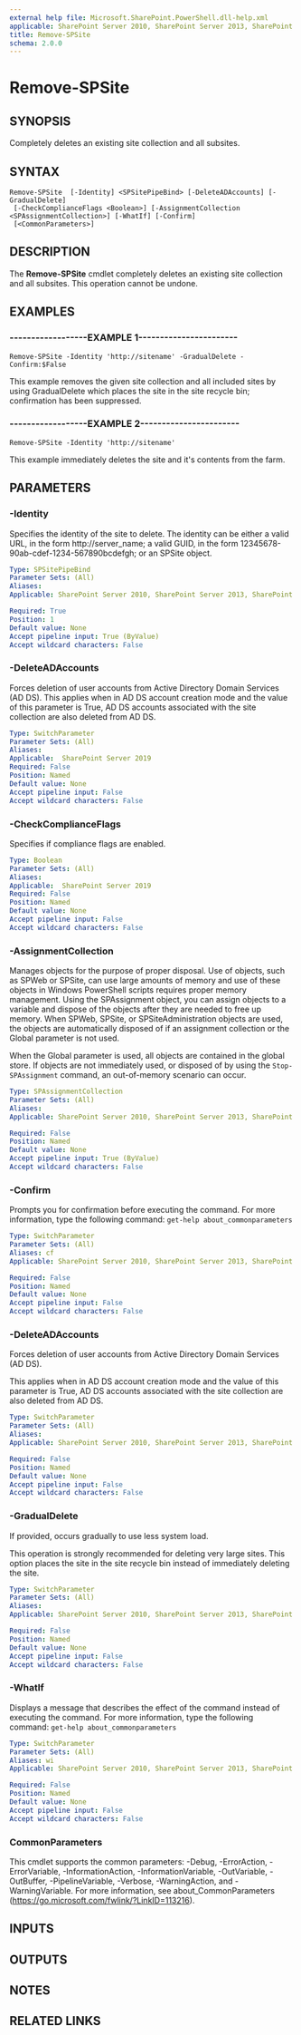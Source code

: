 ```yaml
---
external help file: Microsoft.SharePoint.PowerShell.dll-help.xml
applicable: SharePoint Server 2010, SharePoint Server 2013, SharePoint Server 2016, SharePoint Server 2019
title: Remove-SPSite
schema: 2.0.0
---
```


# Remove-SPSite

## SYNOPSIS
Completely deletes an existing site collection and all subsites.


## SYNTAX

```
Remove-SPSite  [-Identity] <SPSitePipeBind> [-DeleteADAccounts] [-GradualDelete]
 [-CheckComplianceFlags <Boolean>] [-AssignmentCollection <SPAssignmentCollection>] [-WhatIf] [-Confirm]
 [<CommonParameters>]
```

## DESCRIPTION
The **Remove-SPSite** cmdlet completely deletes an existing site collection and all subsites.
This operation cannot be undone.


## EXAMPLES

### ------------------EXAMPLE 1-----------------------
```
Remove-SPSite -Identity 'http://sitename' -GradualDelete -Confirm:$False
```

This example removes the given site collection and all included sites by using GradualDelete which places the site in the site recycle bin; confirmation has been suppressed.

### ------------------EXAMPLE 2-----------------------
```
Remove-SPSite -Identity 'http://sitename'
```

This example immediately deletes the site and it's contents from the farm.

## PARAMETERS

### -Identity
Specifies the identity of the site to delete.
The identity can be either a valid URL, in the form http://server_name; a valid GUID, in the form 12345678-90ab-cdef-1234-567890bcdefgh; or an SPSite object.

```yaml
Type: SPSitePipeBind
Parameter Sets: (All)
Aliases: 
Applicable: SharePoint Server 2010, SharePoint Server 2013, SharePoint Server 2016, SharePoint Server 2019

Required: True
Position: 1
Default value: None
Accept pipeline input: True (ByValue)
Accept wildcard characters: False
```
### -DeleteADAccounts
Forces deletion of user accounts from Active Directory Domain Services (AD DS).
This applies when in AD DS account creation mode and the value of this parameter is True, AD DS accounts associated with the site collection are also deleted from AD DS.

```yaml
Type: SwitchParameter
Parameter Sets: (All)
Aliases:
Applicable:  SharePoint Server 2019
Required: False
Position: Named
Default value: None
Accept pipeline input: False
Accept wildcard characters: False
```
### -CheckComplianceFlags
Specifies if compliance flags are enabled. 

```yaml
Type: Boolean
Parameter Sets: (All)
Aliases:
Applicable:  SharePoint Server 2019
Required: False
Position: Named
Default value: None
Accept pipeline input: False
Accept wildcard characters: False
```

### -AssignmentCollection
Manages objects for the purpose of proper disposal. Use of objects, such as SPWeb or SPSite, can use large amounts of memory and use of these objects in Windows PowerShell scripts requires proper memory management. Using the SPAssignment object, you can assign objects to a variable and dispose of the objects after they are needed to free up memory. When SPWeb, SPSite, or SPSiteAdministration objects are used, the objects are automatically disposed of if an assignment collection or the Global parameter is not used.

When the Global parameter is used, all objects are contained in the global store. If objects are not immediately used, or disposed of by using the `Stop-SPAssignment` command, an out-of-memory scenario can occur.

```yaml
Type: SPAssignmentCollection
Parameter Sets: (All)
Aliases: 
Applicable: SharePoint Server 2010, SharePoint Server 2013, SharePoint Server 2016, SharePoint Server 2019

Required: False
Position: Named
Default value: None
Accept pipeline input: True (ByValue)
Accept wildcard characters: False
```

### -Confirm
Prompts you for confirmation before executing the command.
For more information, type the following command: `get-help about_commonparameters`

```yaml
Type: SwitchParameter
Parameter Sets: (All)
Aliases: cf
Applicable: SharePoint Server 2010, SharePoint Server 2013, SharePoint Server 2016, SharePoint Server 2019

Required: False
Position: Named
Default value: None
Accept pipeline input: False
Accept wildcard characters: False
```

### -DeleteADAccounts
Forces deletion of user accounts from Active Directory Domain Services (AD DS).

This applies when in AD DS account creation mode and the value of this parameter is True, AD DS accounts associated with the site collection are also deleted from AD DS.

```yaml
Type: SwitchParameter
Parameter Sets: (All)
Aliases: 
Applicable: SharePoint Server 2010, SharePoint Server 2013, SharePoint Server 2016, SharePoint Server 2019

Required: False
Position: Named
Default value: None
Accept pipeline input: False
Accept wildcard characters: False
```

### -GradualDelete
If provided, occurs gradually to use less system load.

This operation is strongly recommended for deleting very large sites. This option places the site in the site recycle bin instead of immediately deleting the site.

```yaml
Type: SwitchParameter
Parameter Sets: (All)
Aliases: 
Applicable: SharePoint Server 2010, SharePoint Server 2013, SharePoint Server 2016, SharePoint Server 2019

Required: False
Position: Named
Default value: None
Accept pipeline input: False
Accept wildcard characters: False
```

### -WhatIf
Displays a message that describes the effect of the command instead of executing the command.
For more information, type the following command: `get-help about_commonparameters`

```yaml
Type: SwitchParameter
Parameter Sets: (All)
Aliases: wi
Applicable: SharePoint Server 2010, SharePoint Server 2013, SharePoint Server 2016, SharePoint Server 2019

Required: False
Position: Named
Default value: None
Accept pipeline input: False
Accept wildcard characters: False
```

### CommonParameters
This cmdlet supports the common parameters: -Debug, -ErrorAction, -ErrorVariable, -InformationAction, -InformationVariable, -OutVariable, -OutBuffer, -PipelineVariable, -Verbose, -WarningAction, and -WarningVariable. For more information, see about_CommonParameters (https://go.microsoft.com/fwlink/?LinkID=113216).

## INPUTS

## OUTPUTS

## NOTES

## RELATED LINKS
